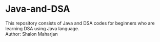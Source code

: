 # Java-and-DSA
This repository consists of Java and DSA codes for beginners who are learning DSA using Java language.
<br>
Author: Shalon Maharjan
